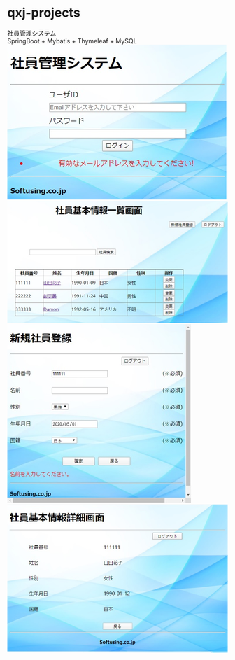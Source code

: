# qxj-projects
社員管理システム  
SpringBoot + Mybatis + Thymeleaf + MySQL  
![Image text](https://github.com/qinxiangjie/qxj-projects/blob/master/1.jpg)
![Image text](https://github.com/qinxiangjie/qxj-projects/blob/master/2.jpg)
![Image text](https://github.com/qinxiangjie/qxj-projects/blob/master/3.jpg)
![Image text](https://github.com/qinxiangjie/qxj-projects/blob/master/4.jpg)
